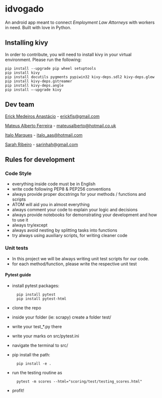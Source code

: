 # idvogado

An android app meant to connect *Employment Law Attorneys* with workers in need. Built with love in Python.

## Installing kivy

In order to contribute, you will need to install kivy in your virtual environment. Please run the following:

    pip install --upgrade pip wheel setuptools
    pip install kivy
    pip install docutils pygments pypiwin32 kivy-deps.sdl2 kivy-deps.glew
    pip install kivy-deps.gstreamer
    pip install kivy-deps.angle
    pip install –-upgrade kivy


## Dev team

[Erick Medeiros Anastácio](https://www.linkedin.com/in/erick-medeiros-anastácio-15241717) - erickfis@gmail.com

[Mateus Alberto Ferreira](https://www.linkedin.com/in/mateusalberto/) - mateusalberto@hotmail.co.uk

[Italo Marques](https://www.linkedin.com/in/italo-marques-966298b9/) - italo_aas@hotmail.com

[Sarah Ribeiro](https://www.linkedin.com/in/sarah-c-ribeiro/) - sarinhah@gmail.com


## Rules for development

### Code Style

- everything inside code must be in English
- write code following PEP8 & PEP256 conventions
- always provide proper docstrings for your methods / functions and scripts
- ATOM will aid you in almost everything
- always comment your code to explain your logic and decisions
- always provide notebooks for demonstrating your development and how to use it
- always try/except
- always avoid nesting by splitting tasks into functions
- try always using auxiliary scripts, for writing cleaner code


### Unit tests

- In this project we will be always writing unit test scripts for our code.
- for each method/function, please write the respective unit test

#### Pytest guide

- install pytest packages:

        pip install pytest
        pip install pytest-html

- clone the repo
- inside your folder (ie: scrapy) create a folder test/
- write your test_*.py there
- write your marks on src/pytest.ini
- navigate the terminal to src/
- pip install the path:

        pip install -e .

- run the testing routine as

        pytest -m scores --html="scoring/test/testing_scores.html"

- profit!
